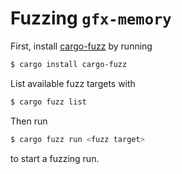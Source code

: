 # Fuzzing `gfx-memory`

First, install [cargo-fuzz](https://github.com/rust-fuzz/cargo-fuzz) by running
```sh
$ cargo install cargo-fuzz
```

List available fuzz targets with
```sh
$ cargo fuzz list
```

Then run
```sh
$ cargo fuzz run <fuzz target>
```
to start a fuzzing run.
